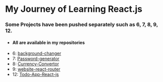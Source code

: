 # My Journey of Learning React.js

### Some Projects have been pushed separately such as 6, 7, 8, 9, 12.
- #### All are available in my repositories
- 6: <a href="https://github.com/TalhaJamal02/background-changer">background-changer</a>
- 7: <a href="https://github.com/TalhaJamal02/Password-generator">Password-generator</a>
- 8: <a href="https://github.com/TalhaJamal02/Currency-Converter">Currency-Convertor</a>
- 9: <a href="https://github.com/TalhaJamal02/website-react-router">website-react-router</a>
- 12: <a href="https://github.com/TalhaJamal02/Todo-App-React-Js">Todo-App-React-js</a>

